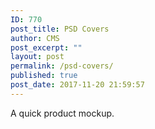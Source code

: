 ```yaml
---
ID: 770
post_title: PSD Covers
author: CMS
post_excerpt: ""
layout: post
permalink: /psd-covers/
published: true
post_date: 2017-11-20 21:59:57
---
```

A quick product mockup.
